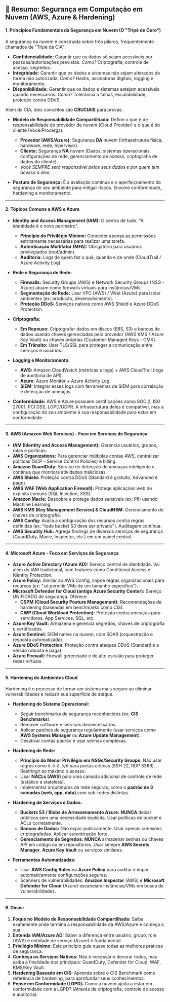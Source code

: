 ## 📘 Resumo: Segurança em Computação em Nuvem (AWS, Azure & Hardening)

#### **1. Princípios Fundamentais da Segurança em Nuvem (O "Tripé de Ouro")**

A segurança na nuvem é construída sobre três pilares, frequentemente chamados de "Tripé da CIA":
*   **Confidencialidade:** Garantir que os dados só sejam acessíveis por pessoas/autorizações previstas. *Como?* Criptografia, controle de acesso, segredos.
*   **Integridade:** Garantir que os dados e sistemas não sejam alterados de forma não autorizada. *Como?* Hashs, assinaturas digitais, logging e monitoramento.
*   **Disponibilidade:** Garantir que os dados e sistemas estejam acessíveis quando necessários. *Como?* Tolerância a falhas, escalabilidade, proteção contra DDoS.

Além do CIA, dois conceitos são **CRUCIAIS** para provas:
*   **Modelo de Responsabilidade Compartilhada:** Define o que é de responsabilidade do provedor de nuvem (Cloud Provider) e o que é do cliente (Você/Procergs).
    *   **Provedor (AWS/Azure):** Segurança **DA** nuvem (Infraestrutura física, hardware, rede, hipervisor).
    *   **Cliente:** Segurança **NA** nuvem (Dados, sistemas operacionais, configurações de rede, gerenciamento de acesso, criptografia de dados do cliente).
    *   *Você SEMPRE será responsável pelos seus dados e por quem tem acesso a eles.*

*   **Postura de Segurança:** É a avaliação contínua e o aperfeiçoamento da segurança do seu ambiente para mitigar riscos. Envolve conformidade, hardening e monitoramento.

---

#### **2. Tópicos Comuns a AWS e Azure**

*   **Identity and Access Management (IAM):** O centro de tudo. "A identidade é o novo perímetro".
    *   **Princípio do Privilégio Mínimo:** Conceder apenas as permissões estritamente necessárias para realizar uma tarefa.
    *   **Autenticação Multifator (MFA):** Obrigatório para usuários privilegiados (root/admin).
    *   **Auditoria:** Logs de quem fez o quê, quando e de onde (CloudTrail / Azure Activity Log).

*   **Rede e Segurança de Rede:**
    *   **Firewalls:** Security Groups (AWS) e Network Security Groups (NSG - Azure) atuam como firewalls virtuais para instâncias/VMs.
    *   **Segmentação de Rede:** Usar VPC (AWS) / VNet (Azure) para isolar ambientes (ex: produção, desenvolvimento).
    *   **Proteção DDoS:** Serviços nativos como AWS Shield e Azure DDoS Protection.

*   **Criptografia:**
    *   **Em Repouso:** Criptografar dados em discos (EBS, S3) e bancos de dados usando chaves gerenciadas pelo provedor (AWS KMS / Azure Key Vault) ou chaves próprias (Customer-Managed Keys - CMK).
    *   **Em Trânsito:** Usar TLS/SSL para proteger a comunicação entre serviços e usuários.

*   **Logging e Monitoramento:**
    *   **AWS:** Amazon CloudWatch (métricas e logs) + AWS CloudTrail (logs de auditoria de API).
    *   **Azure:** Azure Monitor + Azure Activity Log.
    *   **SIEM:** Integrar esses logs com ferramentas de SIEM para correlação e detecção de ameaças.

*   **Conformidade:** AWS e Azure possuem certificações como SOC 2, ISO 27001, PCI DSS, LGPD/GDPR. A infraestrutura deles é compatível, mas a configuração do *seu* ambiente é sua responsabilidade para estar em conformidade.

---

#### **3. AWS (Amazon Web Services) - Foco em Serviços de Segurança**

*   **IAM (Identity and Access Management):** Gerencia usuários, grupos, roles e políticas.
*   **AWS Organizations:** Para gerenciar múltiplas contas AWS, centralizar políticas (SCP - Service Control Policies) e billing.
*   **Amazon GuardDuty:** Serviço de detecção de ameaças inteligente e contínua que monitora atividades maliciosas.
*   **AWS Shield:** Proteção contra DDoS (Standard é gratuito, Advanced é pago).
*   **AWS WAF (Web Application Firewall):** Protege aplicações web de exploits comuns (SQL Injection, XSS).
*   **Amazon Macie:** Descobre e protege dados sensíveis (ex: PII) usando Machine Learning.
*   **AWS KMS (Key Management Service) & CloudHSM:** Gerenciamento de chaves de criptografia.
*   **AWS Config:** Avalia a configuração dos recursos contra regras definidas (ex: "todo bucket S3 deve ser privado"). Auditagem contínua.
*   **AWS Security Hub:** Agrega findings de diversos serviços de segurança (GuardDuty, Macie, Inspector, etc.) em um painel central.

---

#### **4. Microsoft Azure - Foco em Serviços de Segurança**

*   **Azure Active Directory (Azure AD):** Serviço central de identidade. Vai além do IAM tradicional, com features como Conditional Access e Identity Protection.
*   **Azure Policy:** Similar ao AWS Config, impõe regras organizacionais para recursos (ex: "só permitir VMs de um tamanho específico").
*   **Microsoft Defender for Cloud (antigo Azure Security Center):** Serviço UNIFICADO de segurança. Oferece:
    *   **CSPM (Cloud Security Posture Management):** Recomendações de hardening (baseadas em benchmarks como CIS).
    *   **CWP (Cloud Workload Protection):** Proteção contra ameaças para servidores, App Services, SQL, etc.
*   **Azure Key Vault:** Armazena e gerencia segredos, chaves de criptografia e certificados.
*   **Azure Sentinel:** SIEM nativo na nuvem, com SOAR (orquestração e resposta automatizada).
*   **Azure DDoS Protection:** Proteção contra ataques DDoS (Standard é a versão robusta e paga).
*   **Azure Firewall:** Firewall gerenciado e de alto escalão para proteger redes virtuais.

---

#### **5. Hardening de Ambientes Cloud**

Hardening é o processo de tornar um sistema mais seguro ao eliminar vulnerabilidades e reduzir sua superfície de ataque.

*   **Hardening do Sistema Operacional:**
    *   Seguir benchmarks de segurança reconhecidos (ex: **CIS Benchmarks**).
    *   Remover software e serviços desnecessários.
    *   Aplicar patches de segurança regularmente (usar serviços como **AWS Systems Manager** ou **Azure Update Management**).
    *   Desativar contas padrão e usar senhas complexas.

*   **Hardening de Rede:**
    *   **Princípio do Menor Privilégio em NSGs/Security Groups:** Não usar regras como `0.0.0.0/0` para portas críticas (SSH 22, RDP 3389). Restringir ao máximo o acesso.
    *   Usar **NACLs (AWS)** para uma camada adicional de controle de rede (estático e stateless).
    *   Implementar arquiteturas de rede seguras, como o **padrão de 3 camadas (web, app, data)** com sub-redes distintas.

*   **Hardening de Serviços e Dados:**
    *   **Buckets S3 / Blobs de Armazenamento Azure:** **NUNCA** deixar públicos sem uma necessidade explícita. Usar políticas de bucket e ACLs corretamente.
    *   **Bancos de Dados:** Não expor publicamente. Usar apenas conexões criptografadas. Aplicar autenticação forte.
    *   **Gerenciamento de Segredos:** **NUNCA** armazenar senhas ou chaves API em código ou em repositórios. Usar sempre **AWS Secrets Manager**, **Azure Key Vault** ou serviços similares.

*   **Ferramentas Automatizadas:**
    *   Usar **AWS Config Rules** ou **Azure Policy** para auditar e impor automaticamente configurações seguras.
    *   Scanners de vulnerabilidades: **Amazon Inspector** (AWS) e **Microsoft Defender for Cloud** (Azure) escaneiam instâncias/VMs em busca de vulnerabilidades.

---

#### **6. Dicas:**

1.  **Foque no Modelo de Responsabilidade Compartilhada:** Saiba exatamente onde termina a responsabilidade da AWS/Azure e começa a sua.
2.  **Entenda IAM/Azure AD:** Saber a diferença entre usuário, grupo, role (AWS) e entidade de serviço (Azure) é fundamental.
3.  **Privilégio Mínimo:** Este princípio guia quase todas as melhores práticas de segurança.
4.  **Conheça os Serviços Nativos:** Não é necessário decorar todos, mas saiba a finalidade dos principais: GuardDuty, Defender for Cloud, WAF, KMS/Key Vault.
5.  **Hardening Baseado em CIS:** Aprenda sobre o CIS Benchmark como referência de hardening, para aprofundar seus conhecimentos.
6.  **Pense em Conformidade (LGPD):** Como a nuvem ajuda a estar em conformidade com a LGPD? (Através de criptografia, controle de acesso e auditoria).
